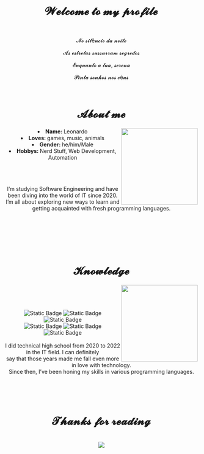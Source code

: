 <body>
    <center>
<h1 align="center"> 𝓦𝓮𝓵𝓬𝓸𝓶𝓮 𝓽𝓸 𝓶𝔂 𝓹𝓻𝓸𝓯𝓲𝓵𝓮 </h1>
<br>

<div align="center">
    <p>𝓝𝓸 𝓼𝓲𝓵ê𝓷𝓬𝓲𝓸 𝓭𝓪 𝓷𝓸𝓲𝓽𝓮</p>
    <p>𝓐𝓼 𝓮𝓼𝓽𝓻𝓮𝓵𝓪𝓼 𝓼𝓾𝓼𝓼𝓾𝓻𝓻𝓪𝓶 𝓼𝓮𝓰𝓻𝓮𝓭𝓸𝓼</p>
    <p>𝓔𝓷𝓺𝓾𝓪𝓷𝓽𝓸 𝓪 𝓵𝓾𝓪, 𝓼𝓮𝓻𝓮𝓷𝓪</p>
    <p>𝓟𝓲𝓷𝓽𝓪 𝓼𝓸𝓷𝓱𝓸𝓼 𝓷𝓸𝓼 𝓬é𝓾𝓼</p>
<br>
</div>

<div align="center">
<h1 align="center"> 𝓐𝓫𝓸𝓾𝓽 𝓶𝓮 </h1>
    <div align="center">
<img height = "200cm" src = "https://i.pinimg.com/originals/1a/60/19/1a60192889128ab7f0e2fd9e5ea97557.gif" align="right">
    </div>
<li> <b> Name: </b> Leonardo</li>
<li> <b> Loves: </b> games, music, animals</li>
<li> <b> Gender: </b> he/him/Male</li>
<li> <b> Hobbys: </b> Nerd Stuff, Web Development, Automation</li>
<br><br><br>
<p>  I’m studying Software Engineering and have been diving into the world of IT since 2020.<br> I’m all about exploring new ways to learn and getting acquainted with fresh programming languages. </p>
</div>
<br><br><br><br><br>


<h1 align="center"> 𝓚𝓷𝓸𝔀𝓵𝓮𝓭𝓰𝓮 </h1>

<div align="center">
    <img height = "200cm" src="https://37.media.tumblr.com/0385a16152d2a9d2943cf56ce1a1b2b4/tumblr_n7ra9mFJVg1ra9nf0o1_500.gif" align="right">
</div>

<div>
    <br><br><br><p align="center"><img alt="Static Badge" src="https://img.shields.io/badge/html%20-%20red?style=flat&logo=html5&logoColor=white">
    <img alt="Static Badge" src="https://img.shields.io/badge/css3%20-%20%231572B6?style=flat&logo=css3&logoColor=white">
    <img alt="Static Badge" src="https://img.shields.io/badge/python%20-%20%233776AB?style=flat&logo=python&logoColor=white"><br>
    <img alt="Static Badge" src="https://img.shields.io/badge/c%20-%20%23A8B9CC?style=flat&logo=c&logoColor=white">
    <img alt="Static Badge" src="https://img.shields.io/badge/c%2B%2B%20-%20%2300599C?style=flat&logo=c%2B%2B&logoColor=white">
    <img alt="Static Badge" src="https://img.shields.io/badge/adobe%20photoshop%20-%20%2331A8FF?style=flat&logo=adobephotoshop&logoColor=white">
    <br><br>
    I did technical high school from 2020 to 2022 in the IT field. I can definitely <br> say that those years made me fall even more in love with technology.<br> Since then, I’ve been honing my skills in various programming languages.

</div>
<br><br><br>
<h1 align="center"> 𝓣𝓱𝓪𝓷𝓴𝓼 𝓯𝓸𝓻 𝓻𝓮𝓪𝓭𝓲𝓷𝓰 </h1>
<br>

<div align="center">
    <img src="https://media.tenor.com/BZKyV5_iZM4AAAAM/cat-anime.gif">
</div>
</body>

</center>
